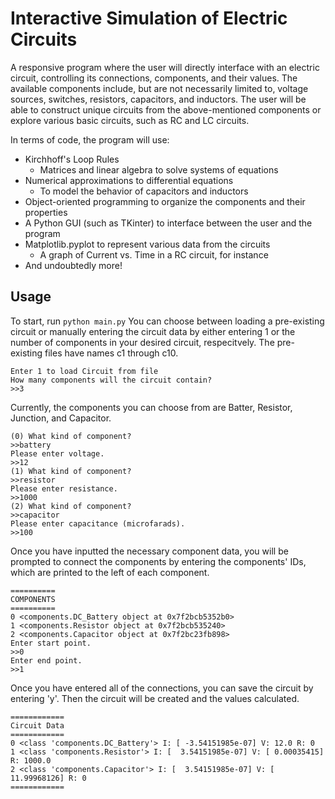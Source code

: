 # Interactive Simulation of Electric Circuits
A responsive program where the user will directly interface with an electric circuit, controlling its connections, components, and their values. The available components include, but are not necessarily limited to, voltage sources, switches, resistors, capacitors, and inductors. The user will be able to construct unique circuits from the above-mentioned components or explore various basic circuits, such as RC and LC circuits.

In terms of code, the program will use:
* Kirchhoff's Loop Rules
	* Matrices and linear algebra to solve systems of equations
* Numerical approximations to differential equations
	* To model the behavior of capacitors and inductors
* Object-oriented programming to organize the components and their properties
* A Python GUI (such as TKinter) to interface between the user and the program
* Matplotlib.pyplot to represent various data from the circuits
	* A graph of Current vs. Time in a RC circuit, for instance
* And undoubtedly more!


## Usage
To start, run
`python main.py`
You can choose between loading a pre-existing circuit or manually entering the circuit data by either entering 1 or the number of components in your desired circuit, respecitvely. The pre-existing files have names c1 through c10.
~~~~
Enter 1 to load Circuit from file
How many components will the circuit contain?
>>3
~~~~
Currently, the components you can choose from are Batter, Resistor, Junction, and Capacitor.
~~~~
(0) What kind of component?
>>battery
Please enter voltage.
>>12
(1) What kind of component?
>>resistor
Please enter resistance.
>>1000
(2) What kind of component?
>>capacitor
Please enter capacitance (microfarads).
>>100
~~~~
Once you have inputted the necessary component data, you will be prompted to connect the components by entering the components' IDs, which are printed to the left of each component.
~~~~
==========
COMPONENTS
==========
0 <components.DC_Battery object at 0x7f2bcb5352b0>
1 <components.Resistor object at 0x7f2bcb535240>
2 <components.Capacitor object at 0x7f2bc23fb898>
Enter start point.
>>0
Enter end point.
>>1
~~~~
Once you have entered all of the connections, you can save the circuit by entering 'y'. Then the circuit will be created and the values calculated.
~~~~
============
Circuit Data
============
0 <class 'components.DC_Battery'> I: [ -3.54151985e-07] V: 12.0 R: 0
1 <class 'components.Resistor'> I: [  3.54151985e-07] V: [ 0.00035415] R: 1000.0
2 <class 'components.Capacitor'> I: [  3.54151985e-07] V: [ 11.99968126] R: 0
============
~~~~

